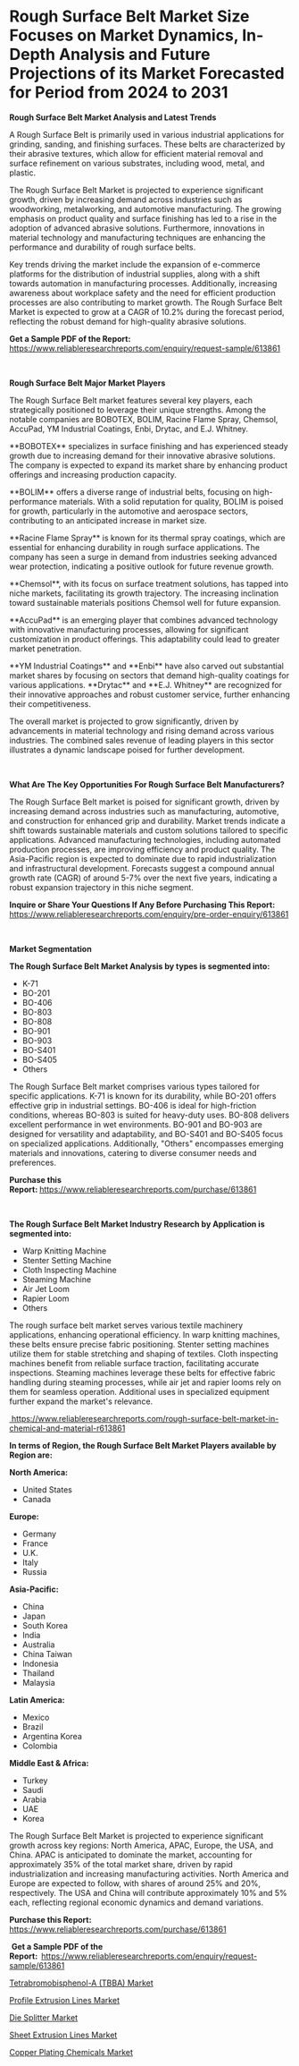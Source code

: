 <p><h1>Rough Surface Belt Market Size Focuses on Market Dynamics, In-Depth Analysis and Future Projections of its Market Forecasted for Period from 2024 to 2031</h1></p><p><strong>Rough Surface Belt Market Analysis and Latest Trends</strong></p>
<p><p>A Rough Surface Belt is primarily used in various industrial applications for grinding, sanding, and finishing surfaces. These belts are characterized by their abrasive textures, which allow for efficient material removal and surface refinement on various substrates, including wood, metal, and plastic. </p><p>The Rough Surface Belt Market is projected to experience significant growth, driven by increasing demand across industries such as woodworking, metalworking, and automotive manufacturing. The growing emphasis on product quality and surface finishing has led to a rise in the adoption of advanced abrasive solutions. Furthermore, innovations in material technology and manufacturing techniques are enhancing the performance and durability of rough surface belts.</p><p>Key trends driving the market include the expansion of e-commerce platforms for the distribution of industrial supplies, along with a shift towards automation in manufacturing processes. Additionally, increasing awareness about workplace safety and the need for efficient production processes are also contributing to market growth. The Rough Surface Belt Market is expected to grow at a CAGR of 10.2% during the forecast period, reflecting the robust demand for high-quality abrasive solutions.</p></p>
<p><strong>Get a Sample PDF of the Report:&nbsp;</strong> <a href="https://www.reliableresearchreports.com/enquiry/request-sample/613861?utm_campaign=7&utm_medium=2&utm_source=Github&utm_content=ia&utm_term=03102024&utm_id=rough-surface-belt">https://www.reliableresearchreports.com/enquiry/request-sample/613861</a></p>
<p>&nbsp;</p>
<p><strong>Rough Surface Belt Major Market Players</strong></p>
<p><p>The Rough Surface Belt market features several key players, each strategically positioned to leverage their unique strengths. Among the notable companies are BOBOTEX, BOLIM, Racine Flame Spray, Chemsol, AccuPad, YM Industrial Coatings, Enbi, Drytac, and E.J. Whitney.</p><p>**BOBOTEX** specializes in surface finishing and has experienced steady growth due to increasing demand for their innovative abrasive solutions. The company is expected to expand its market share by enhancing product offerings and increasing production capacity.</p><p>**BOLIM** offers a diverse range of industrial belts, focusing on high-performance materials. With a solid reputation for quality, BOLIM is poised for growth, particularly in the automotive and aerospace sectors, contributing to an anticipated increase in market size.</p><p>**Racine Flame Spray** is known for its thermal spray coatings, which are essential for enhancing durability in rough surface applications. The company has seen a surge in demand from industries seeking advanced wear protection, indicating a positive outlook for future revenue growth.</p><p>**Chemsol**, with its focus on surface treatment solutions, has tapped into niche markets, facilitating its growth trajectory. The increasing inclination toward sustainable materials positions Chemsol well for future expansion.</p><p>**AccuPad** is an emerging player that combines advanced technology with innovative manufacturing processes, allowing for significant customization in product offerings. This adaptability could lead to greater market penetration.</p><p>**YM Industrial Coatings** and **Enbi** have also carved out substantial market shares by focusing on sectors that demand high-quality coatings for various applications. **Drytac** and **E.J. Whitney** are recognized for their innovative approaches and robust customer service, further enhancing their competitiveness.</p><p>The overall market is projected to grow significantly, driven by advancements in material technology and rising demand across various industries. The combined sales revenue of leading players in this sector illustrates a dynamic landscape poised for further development.</p></p>
<p>&nbsp;</p>
<p><strong>What Are The Key Opportunities For Rough Surface Belt Manufacturers?</strong></p>
<p><p>The Rough Surface Belt market is poised for significant growth, driven by increasing demand across industries such as manufacturing, automotive, and construction for enhanced grip and durability. Market trends indicate a shift towards sustainable materials and custom solutions tailored to specific applications. Advanced manufacturing technologies, including automated production processes, are improving efficiency and product quality. The Asia-Pacific region is expected to dominate due to rapid industrialization and infrastructural development. Forecasts suggest a compound annual growth rate (CAGR) of around 5-7% over the next five years, indicating a robust expansion trajectory in this niche segment.</p></p>
<p><strong>Inquire or Share Your Questions If Any Before Purchasing This Report:</strong> <a href="https://www.reliableresearchreports.com/enquiry/pre-order-enquiry/613861?utm_campaign=7&utm_medium=2&utm_source=Github&utm_content=ia&utm_term=03102024&utm_id=rough-surface-belt">https://www.reliableresearchreports.com/enquiry/pre-order-enquiry/613861</a></p>
<p>&nbsp;</p>
<p><strong>Market Segmentation</strong></p>
<p><strong>The Rough Surface Belt Market Analysis by types is segmented into:</strong></p>
<p><ul><li>K-71</li><li>BO-201</li><li>BO-406</li><li>BO-803</li><li>BO-808</li><li>BO-901</li><li>BO-903</li><li>BO-S401</li><li>BO-S405</li><li>Others</li></ul></p>
<p><p>The Rough Surface Belt market comprises various types tailored for specific applications. K-71 is known for its durability, while BO-201 offers effective grip in industrial settings. BO-406 is ideal for high-friction conditions, whereas BO-803 is suited for heavy-duty uses. BO-808 delivers excellent performance in wet environments. BO-901 and BO-903 are designed for versatility and adaptability, and BO-S401 and BO-S405 focus on specialized applications. Additionally, "Others" encompasses emerging materials and innovations, catering to diverse consumer needs and preferences.</p></p>
<p><strong>Purchase this Report:&nbsp;</strong><a href="https://www.reliableresearchreports.com/purchase/613861?utm_campaign=7&utm_medium=2&utm_source=Github&utm_content=ia&utm_term=03102024&utm_id=rough-surface-belt">https://www.reliableresearchreports.com/purchase/613861</a></p>
<p>&nbsp;</p>
<p><strong>The Rough Surface Belt Market Industry Research by Application is segmented into:</strong></p>
<p><ul><li>Warp Knitting Machine</li><li>Stenter Setting Machine</li><li>Cloth Inspecting Machine</li><li>Steaming Machine</li><li>Air Jet Loom</li><li>Rapier Loom</li><li>Others</li></ul></p>
<p><p>The rough surface belt market serves various textile machinery applications, enhancing operational efficiency. In warp knitting machines, these belts ensure precise fabric positioning. Stenter setting machines utilize them for stable stretching and shaping of textiles. Cloth inspecting machines benefit from reliable surface traction, facilitating accurate inspections. Steaming machines leverage these belts for effective fabric handling during steaming processes, while air jet and rapier looms rely on them for seamless operation. Additional uses in specialized equipment further expand the market's relevance.</p></p>
<p><a href="https://www.reliableresearchreports.com/rough-surface-belt-market-in-chemical-and-material-r613861?utm_campaign=7&utm_medium=2&utm_source=Github&utm_content=ia&utm_term=03102024&utm_id=rough-surface-belt">&nbsp;https://www.reliableresearchreports.com/rough-surface-belt-market-in-chemical-and-material-r613861</a></p>
<p><strong>In terms of Region, the Rough Surface Belt Market Players available by Region are:</strong></p>
<p>
    <p> <strong> North America: </strong>
        <ul>
            <li>United States</li>
            <li>Canada</li>
        </ul>
        </p> 
    <p> <strong> Europe: </strong>
        <ul>
            <li>Germany</li>
            <li>France</li>
            <li>U.K.</li>
            <li>Italy</li>
            <li>Russia</li>
        </ul>
        </p> 
    <p> <strong> Asia-Pacific: </strong>
        <ul>
            <li>China</li>
            <li>Japan</li>
            <li>South Korea</li>
            <li>India</li>
            <li>Australia</li>
            <li>China Taiwan</li>
            <li>Indonesia</li>
            <li>Thailand</li>
            <li>Malaysia</li>
        </ul>
        </p> 
    <p> <strong> Latin America: </strong>
        <ul>
            <li>Mexico</li>
            <li>Brazil</li>
            <li>Argentina Korea</li>
            <li>Colombia</li>
        </ul>
        </p> 
    <p> <strong> Middle East & Africa: </strong>
        <ul>
            <li>Turkey</li>
            <li>Saudi</li>
            <li>Arabia</li>
            <li>UAE</li>
            <li>Korea</li>
        </ul>
    </p>
    </p>
<p><p>The Rough Surface Belt Market is projected to experience significant growth across key regions: North America, APAC, Europe, the USA, and China. APAC is anticipated to dominate the market, accounting for approximately 35% of the total market share, driven by rapid industrialization and increasing manufacturing activities. North America and Europe are expected to follow, with shares of around 25% and 20%, respectively. The USA and China will contribute approximately 10% and 5% each, reflecting regional economic dynamics and demand variations.</p></p>
<p><strong>Purchase this Report: </strong><a href="https://www.reliableresearchreports.com/purchase/613861?utm_campaign=7&utm_medium=2&utm_source=Github&utm_content=ia&utm_term=03102024&utm_id=rough-surface-belt">https://www.reliableresearchreports.com/purchase/613861</a></p>
<p>&nbsp;<strong>Get a Sample PDF of the Report:&nbsp;&nbsp;</strong><a href="https://www.reliableresearchreports.com/enquiry/request-sample/613861?utm_campaign=7&utm_medium=2&utm_source=Github&utm_content=ia&utm_term=03102024&utm_id=rough-surface-belt">https://www.reliableresearchreports.com/enquiry/request-sample/613861</a></p>
<p><strong></strong></p>
<p><p><a href="https://github.com/FahadAhmed223/Market-Research-Report-List-1/blob/main/tetrabromobisphenol-a-tbba-market.md?utm_campaign=7&utm_medium=2&utm_source=Github&utm_content=ia&utm_term=03102024&utm_id=rough-surface-belt">Tetrabromobisphenol-A (TBBA) Market</a></p><p><a href="https://www.linkedin.com/pulse/profile-extrusion-lines-market-size-share-analysis-mthme?trackingId=w0Kgxjn1R1muxyy%2FDOVmHg%3D%3D&utm_campaign=7&utm_medium=2&utm_source=Github&utm_content=ia&utm_term=03102024&utm_id=rough-surface-belt">Profile Extrusion Lines Market</a></p><p><a href="https://www.linkedin.com/pulse/role-die-splitter-market-applications-testing-diesspotting-dies-kzbbe?trackingId=K18Vg9jAQHOrJiccWIdOrg%3D%3D&utm_campaign=7&utm_medium=2&utm_source=Github&utm_content=ia&utm_term=03102024&utm_id=rough-surface-belt">Die Splitter Market</a></p><p><a href="https://www.linkedin.com/pulse/unlocking-growth-potential-strategic-analysis-sheet-extrusion-cesaf?utm_campaign=7&utm_medium=2&utm_source=Github&utm_content=ia&utm_term=03102024&utm_id=rough-surface-belt">Sheet Extrusion Lines Market</a></p><p><a href="https://github.com/NargisHussain432/Market-Research-Report-List-1/blob/main/copper-plating-chemicals-market.md?utm_campaign=7&utm_medium=2&utm_source=Github&utm_content=ia&utm_term=03102024&utm_id=rough-surface-belt">Copper Plating Chemicals Market</a></p></p>